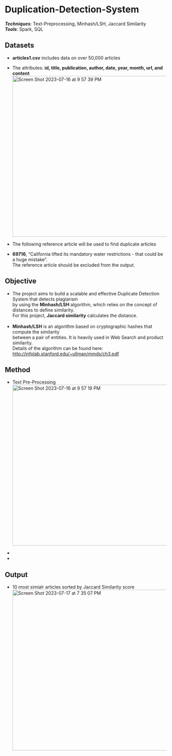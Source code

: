 # Duplication-Detection-System

_**Techniques**_: Text-Preprocessing, Minhash/LSH, Jaccard Similarity <br />
_**Tools**_: Spark, SQL <br>

## Datasets
* **articles1.csv** includes data on over 50,000 articles 
* The attributes: **id, title, publication, author, date, year, month, url, and content** <br />
<img width="500" alt="Screen Shot 2023-07-16 at 9 57 39 PM" src="https://github.com/SeungPang11/Duplication-Detection-System/assets/67944800/c7c70cb0-e5cd-4c0b-8880-05f6989a9929"> <br />

* The following reference article will be used to find duplicate articles <br /> 
* **69716**, “California lifted its mandatory water restrictions - that could be a huge mistake”. <br /> 
The reference article should be excluded from the output.

## Objective
* The project aims to build a scalable and effective Duplicate Detection System that detects plagiarism <br />
  by using the **Minhash/LSH** algorithm, which relies on the concept of distances to define similarity. <br /> 
  For this project, **Jaccard similarity** calculates the distance. <br /> <br />
* **Minhash/LSH** is an algorithm based on cryptographic hashes that compute the similarity <br />
  between a pair of entities. It is heavily used in Web Search and product similarity.  <br />
  Details of the algorithm can be found here: http://infolab.stanford.edu/~ullman/mmds/ch3.pdf <br />

## Method
* Text Pre-Processing <br />
<img width="500" alt="Screen Shot 2023-07-16 at 9 57 19 PM" src="https://github.com/SeungPang11/Duplication-Detection-System/assets/67944800/15ff9e52-e091-4e25-8b7d-565d9b9daa3d"> <br />

*  <br />
*  <br />
## Output
*  10 most simialr articles sorted by Jaccard Similarity score <br /> <img width="500" alt="Screen Shot 2023-07-17 at 7 35 07 PM" src="https://github.com/SeungPang11/Duplication-Detection-System/assets/67944800/128c32c6-028f-44dd-b8a0-a347bbb49306">



